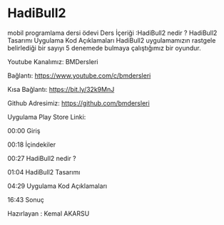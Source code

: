 # HadiBull2
mobil programlama dersi ödevi
Ders İçeriği :HadiBull2 nedir ?  HadiBull2 Tasarımı Uygulama Kod Açıklamaları HadiBull2 uygulamamızın rastgele belirlediği bir sayıyı 5 denemede bulmaya çalıştığımız bir oyundur. 



Youtube Kanalımız: BMDersleri

Bağlantı: https://www.youtube.com/c/bmdersleri

Kısa Bağlantı: https://bit.ly/32k9MnJ

Github Adresimiz: https://github.com/bmdersleri

Uygulama Play Store Linki: 

00:00 Giriş

00:18 İçindekiler

00:27 HadiBull2 nedir ?  

01:04 HadiBull2 Tasarımı

04:29 Uygulama Kod Açıklamaları

16:43 Sonuç



Hazırlayan : Kemal AKARSU
